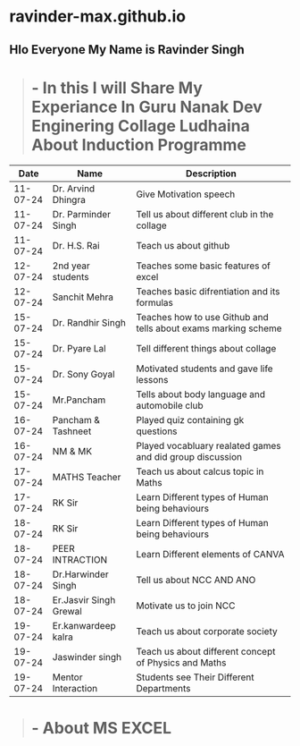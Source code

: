 # ravinder-max.github.io
##  Hlo Everyone My Name is Ravinder Singh

> # - **In this I will Share My Experiance In Guru Nanak Dev Enginering Collage Ludhaina About Induction Programme**

| Date | Name | Description |
| ---- | ---- | ----------- |
| 11-07-24 | Dr. Arvind Dhingra |Give Motivation speech |
|  11-07-24 | Dr. Parminder Singh | Tell us about different club in the collage        |
|  11-07-24 | Dr. H.S. Rai | Teach us about github             |
|  12-07-24 | 2nd year students |  Teaches some basic features of excel |
|  12-07-24 | Sanchit Mehra |  Teaches basic difrentiation and its formulas   |
|  15-07-24 | Dr. Randhir Singh |  Teaches how to use Github and tells about exams marking scheme  |
|  15-07-24 | Dr. Pyare Lal | Tell different things about collage            |
|  15-07-24 | Dr. Sony Goyal |  Motivated students and gave life lessons |
|  15-07-24 | Mr.Pancham | Tells about body language and automobile club  |
|  16-07-24 | Pancham & Tashneet | Played quiz containing gk questions |
|  16-07-24 | NM & MK | Played vocabluary realated games and did group discussion |
|17-07-24 | MATHS Teacher | Teach us about calcus topic in Maths |
|17-07-24 | RK Sir | Learn Different types of Human being behaviours |
|18-07-24 | RK Sir | Learn Different types of Human being behaviours |
|18-07-24| PEER INTRACTION | Learn Different elements of CANVA |
|18-07-24| Dr.Harwinder Singh | Tell us about NCC AND ANO |
|18-07-24| Er.Jasvir Singh Grewal | Motivate us to join NCC |
|19-07-24|Er.kanwardeep kalra| Teach us about corporate society |
|19-07-24|Jaswinder singh | Teach us about different concept of Physics and Maths|
|19-07-24|Mentor Interaction | Students see Their Different Departments|


> # - **About MS EXCEL**












































